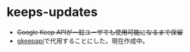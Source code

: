 # keeps-updates
- ~~Google Keep APIが一般ユーザでも使用可能になるまで保留~~
- [gkeepapi](https://gkeepapi.readthedocs.io/en/latest/#)で代用することにした。現在作成中。
